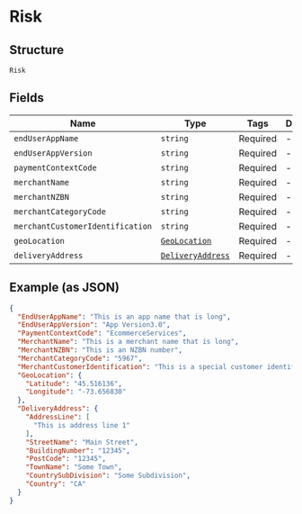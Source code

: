 
# Risk

## Structure

`Risk`

## Fields

| Name | Type | Tags | Description |
|  --- | --- | --- | --- |
| `endUserAppName` | `string` | Required | - |
| `endUserAppVersion` | `string` | Required | - |
| `paymentContextCode` | `string` | Required | - |
| `merchantName` | `string` | Required | - |
| `merchantNZBN` | `string` | Required | - |
| `merchantCategoryCode` | `string` | Required | - |
| `merchantCustomerIdentification` | `string` | Required | - |
| `geoLocation` | [`GeoLocation`](../../doc/models/geo-location.md) | Required | - |
| `deliveryAddress` | [`DeliveryAddress`](../../doc/models/delivery-address.md) | Required | - |

## Example (as JSON)

```json
{
  "EndUserAppName": "This is an app name that is long",
  "EndUserAppVersion": "App Version3.0",
  "PaymentContextCode": "EcommerceServices",
  "MerchantName": "This is a merchant name that is long",
  "MerchantNZBN": "This is an NZBN number",
  "MerchantCategoryCode": "5967",
  "MerchantCustomerIdentification": "This is a special customer identifier",
  "GeoLocation": {
    "Latitude": "45.516136",
    "Longitude": "-73.656830"
  },
  "DeliveryAddress": {
    "AddressLine": [
      "This is address line 1"
    ],
    "StreetName": "Main Street",
    "BuildingNumber": "12345",
    "PostCode": "12345",
    "TownName": "Some Town",
    "CountrySubDivision": "Some Subdivision",
    "Country": "CA"
  }
}
```

